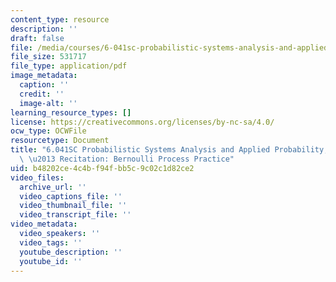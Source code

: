 ```yaml
---
content_type: resource
description: ''
draft: false
file: /media/courses/6-041sc-probabilistic-systems-analysis-and-applied-probability-fall-2013/b48202ce4c4bf94fbb5c9c02c1d82ce2_MIT6_041SCF13_Bernoulli_Process_Practice_I_300k.pdf
file_size: 531717
file_type: application/pdf
image_metadata:
  caption: ''
  credit: ''
  image-alt: ''
learning_resource_types: []
license: https://creativecommons.org/licenses/by-nc-sa/4.0/
ocw_type: OCWFile
resourcetype: Document
title: "6.041SC Probabilistic Systems Analysis and Applied Probability, Fall 2013Transcript\
  \ \u2013 Recitation: Bernoulli Process Practice"
uid: b48202ce-4c4b-f94f-bb5c-9c02c1d82ce2
video_files:
  archive_url: ''
  video_captions_file: ''
  video_thumbnail_file: ''
  video_transcript_file: ''
video_metadata:
  video_speakers: ''
  video_tags: ''
  youtube_description: ''
  youtube_id: ''
---
```

